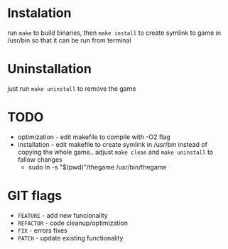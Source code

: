 # Instalation
run `make` to build binaries, then `make install` to create symlink to game in /usr/bin so that it can be run from terminal

# Uninstallation
just run `make uninstall` to remove the game

# TODO
- optimization - edit makefile to compile with -O2 flag
- installation - edit makefile to create symlink in /usr/bin instead of copying the whole game.. adjust `make clean` and `make uninstall` to fallow changes
	- sudo ln -s "$(pwd)"/thegame /usr/bin/thegame

# GIT flags
- `FEATURE`  - add new funcionality
- `REFACTOR` - code cleanup/optimization
- `FIX` 	 - errors fixes
- `PATCH` 	 - update existing functionality

